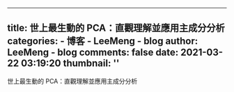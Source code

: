 
---
title: 世上最生動的 PCA：直觀理解並應用主成分分析
categories: 
    - 博客
    - LeeMeng - blog
author: LeeMeng - blog
comments: false
date: 2021-03-22 03:19:20
thumbnail: ''
---

<div>   
世上最生動的 PCA：直觀理解並應用主成分分析  
</div>
            